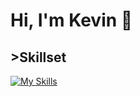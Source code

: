 # Hi, I'm Kevin 👋

<h2>>Skillset</h2>

[![My Skills](https://skillicons.dev/icons?i=css,html,js,linux,mongodb,react,ts)](https://skillicons.dev)
